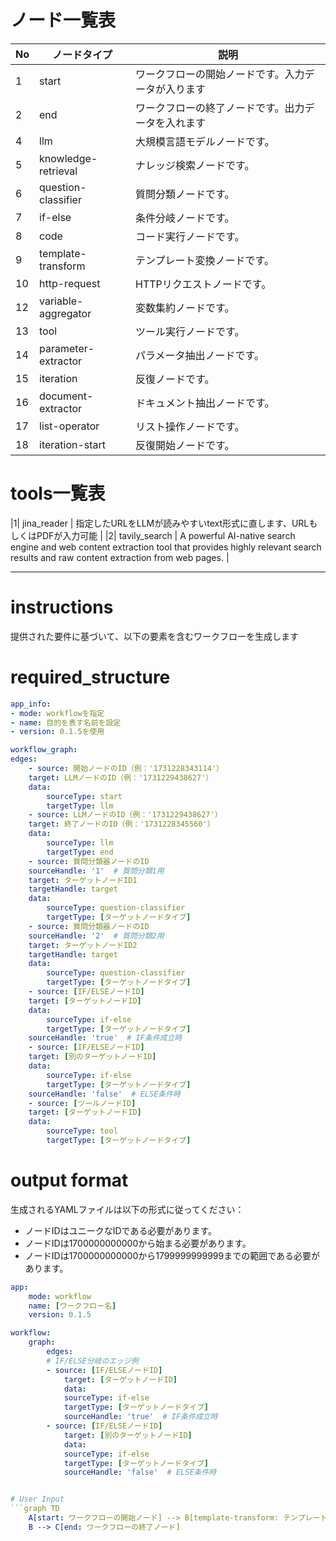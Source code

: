 
# ノード一覧表

| No | ノードタイプ | 説明 |
|----|--------------|------|
| 1  | start        | ワークフローの開始ノードです。入力データが入ります |
| 2  | end          | ワークフローの終了ノードです。出力データを入れます |
| 4  | llm          | 大規模言語モデルノードです。 |
| 5  | knowledge-retrieval | ナレッジ検索ノードです。 |
| 6  | question-classifier | 質問分類ノードです。 |
| 7  | if-else      | 条件分岐ノードです。 |
| 8  | code         | コード実行ノードです。 |
| 9  | template-transform | テンプレート変換ノードです。 |
| 10 | http-request | HTTPリクエストノードです。 |
| 12 | variable-aggregator | 変数集約ノードです。 |
| 13 | tool         | ツール実行ノードです。 |
| 14 | parameter-extractor | パラメータ抽出ノードです。 |
| 15 | iteration    | 反復ノードです。 |
| 16 | document-extractor | ドキュメント抽出ノードです。 |
| 17 | list-operator | リスト操作ノードです。 |
| 18 | iteration-start | 反復開始ノードです。 |

# tools一覧表
|1| jina_reader | 指定したURLをLLMが読みやすいtext形式に直します、URLもしくはPDFが入力可能 |
|2| tavily_search |  A powerful AI-native search engine and web content extraction tool that provides highly relevant search results and raw content extraction from web pages. |

---

# instructions

提供された要件に基づいて、以下の要素を含むワークフローを生成します

# required_structure
```yml
app_info:
- mode: workflowを指定
- name: 目的を表す名前を設定
- version: 0.1.5を使用

workflow_graph:
edges:
    - source: 開始ノードのID（例：'1731228343114'）
    target: LLMノードのID（例：'1731229438627'）
    data:
        sourceType: start
        targetType: llm
    - source: LLMノードのID（例：'1731229438627'）
    target: 終了ノードのID（例：'1731228345560'）
    data:
        sourceType: llm
        targetType: end
    - source: 質問分類器ノードのID
    sourceHandle: '1'  # 質問分類1用
    target: ターゲットノードID1
    targetHandle: target
    data:
        sourceType: question-classifier
        targetType: [ターゲットノードタイプ]
    - source: 質問分類器ノードのID
    sourceHandle: '2'  # 質問分類2用
    target: ターゲットノードID2
    targetHandle: target
    data:
        sourceType: question-classifier
        targetType: [ターゲットノードタイプ]
    - source: [IF/ELSEノードID]
    target: [ターゲットノードID]
    data:
        sourceType: if-else
        targetType: [ターゲットノードタイプ]
    sourceHandle: 'true'  # IF条件成立時
    - source: [IF/ELSEノードID]
    target: [別のターゲットノードID]
    data:
        sourceType: if-else
        targetType: [ターゲットノードタイプ]
    sourceHandle: 'false'  # ELSE条件時
    - source: [ツールノードID]
    target: [ターゲットノードID]
    data:
        sourceType: tool
        targetType: [ターゲットノードタイプ]
```
# output format
生成されるYAMLファイルは以下の形式に従ってください：
- ノードIDはユニークなIDである必要があります。
- ノードIDは1700000000000から始まる必要があります。
- ノードIDは1700000000000から1799999999999までの範囲である必要があります。


```yaml
app:
    mode: workflow
    name: [ワークフロー名]
    version: 0.1.5

workflow:
    graph:
        edges:
        # IF/ELSE分岐のエッジ例
        - source: [IF/ELSEノードID]
            target: [ターゲットノードID]
            data:
            sourceType: if-else
            targetType: [ターゲットノードタイプ]
            sourceHandle: 'true'  # IF条件成立時
        - source: [IF/ELSEノードID]
            target: [別のターゲットノードID]
            data:
            sourceType: if-else
            targetType: [ターゲットノードタイプ]
            sourceHandle: 'false'  # ELSE条件時


# User Input
```graph TD
    A[start: ワークフローの開始ノード] --> B[template-transform: テンプレート変換ノード]
    B --> C[end: ワークフローの終了ノード]
```